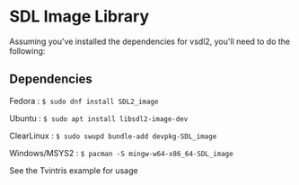 # SDL Image Library
Assuming you've installed the dependencies for vsdl2, you'll need to do the following:

## Dependencies
Fedora :
`$ sudo dnf install SDL2_image` 

Ubuntu :
`$ sudo apt install libsdl2-image-dev`

ClearLinux :
`$ sudo swupd bundle-add devpkg-SDL_image`

Windows/MSYS2 :
`$ pacman -S mingw-w64-x86_64-SDL_image`

See the Tvintris example for usage
